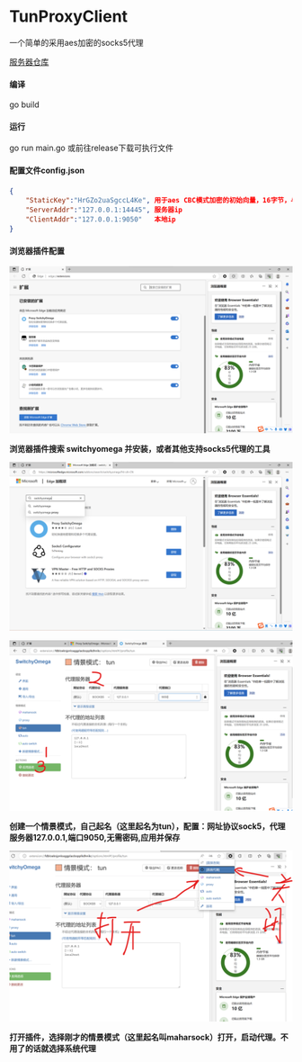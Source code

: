 # TunProxyClient
一个简单的采用aes加密的socks5代理

[服务器仓库](https://github.com/Uchashmoq/TunProxyServer) 

#### 编译

go build

#### 运行

go run main.go 或前往release下载可执行文件

#### 配置文件config.json

```json
{
    "StaticKey":"HrGZo2uaSgccL4Ke", 用于aes CBC模式加密的初始向量，16字节，与服务器上保持一致
    "ServerAddr":"127.0.0.1:14445",	服务器ip
    "ClientAddr":"127.0.0.1:9050"	本地ip
}
```

#### 浏览器插件配置

![p1](https://github.com/Uchashmoq/TunProxyClient/blob/main/%E5%9B%BE%E7%89%871.png)

**浏览器插件搜索 switchyomega 并安装，或者其他支持socks5代理的工具**

![p2](https://github.com/Uchashmoq/TunProxyClient/blob/main/%E5%9B%BE%E7%89%872.png)

![p3](https://github.com/Uchashmoq/TunProxyClient/blob/main/%E5%9B%BE%E7%89%873.png)

**创建一个情景模式，自己起名（这里起名为tun），配置：网址协议sock5，代理服务器127.0.0.1,端口9050,无需密码,应用并保存**

![p4](https://github.com/Uchashmoq/TunProxyClient/blob/main/%E5%9B%BE%E7%89%874.png)

**打开插件，选择刚才的情景模式（这里起名叫maharsock）打开，启动代理。不用了的话就选择系统代理** 

